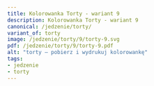 ```yaml
---
title: Kolorowanka Torty - wariant 9
description: Kolorowanka Torty - wariant 9
canonical: /jedzenie/torty/
variant_of: torty
image: /jedzenie/torty/9/torty-9.svg
pdf: /jedzenie/torty/9/torty-9.pdf
alt: "torty – pobierz i wydrukuj kolorowankę"
tags:
- jedzenie
- torty
---
```

